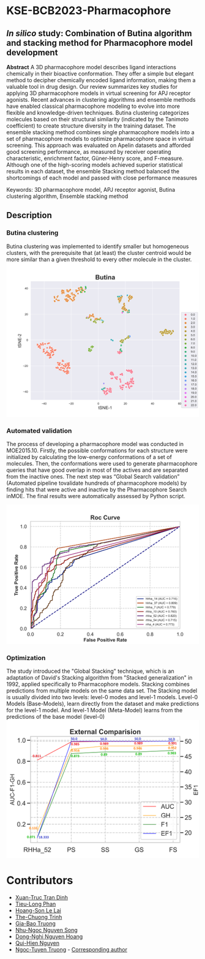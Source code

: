# KSE-BCB2023-Pharmacophore



## ***In silico*** **study: Combination of Butina algorithm and stacking method for Pharmacophore model development**



**Abstract**
A 3D pharmacophore model describes ligand interactions chemically in their bioactive conformation. They offer a simple but elegant method to decipher chemically encoded ligand information, making them a valuable tool in drug design. Our review summarizes key studies for applying 3D pharmacophore models in virtual screening for APJ receptor agonists. Recent advances in clustering algorithms and ensemble methods have enabled classical pharmacophore modeling to evolve into more flexible and knowledge-driven techniques. Butina clustering categorizes molecules based on their structural similarity (indicated by the Tanimoto coefficient) to create structure diversity in the training dataset. The ensemble stacking method combines single pharmacophore models into a set of pharmacophore models to optimize pharmacophore space in virtual screening. This approach was evaluated on Apelin datasets and afforded good screening performance, as measured by receiver operating characteristic, enrichment factor, Güner-Henry score, and F-measure. Although one of the high-scoring models achieved superior statistical results in each dataset, the ensemble Stacking method balanced the shortcomings of each model and passed with close performance measures

Keywords: 3D pharmacophore model, APJ receptor agonist, Butina clustering algorithm, Ensemble stacking method


## Description

### Butina clustering
Butina clustering was implemented to identify smaller but homogeneous clusters, with the prerequisite that (at least) the cluster centroid would be more similar than a given threshold to every other molecule in the cluster.
![screenshot](./Image/pic1.png)

### Automated validation
The process of developing a pharmacophore model was conducted in MOE2015.10. Firstly, the possible conformations for each structure were initialized by 
calculating the low-energy conformations of a set of molecules. Then, the conformations were used to generate pharmacophore queries that have good overlap in most of the actives and are separated from the inactive ones. The next step was “Global Search validation” (Automated pipeline tovalidate hundreds of pharmacophore models) by finding hits that were active and inactive by the Pharmacophore Search inMOE. The final results were automatically assessed by Python script.

![screenshot](./Image/pic2.png)

### Optimization
The study introduced the "Global Stacking" technique, which is an adaptation of David's Stacking algorithm from 
"Stacked generalization" in 1992, applied specifically to Pharmacophore models. Stacking combines predictions from multiple models on the same data set. The Stacking model is usually divided into two levels: level-0 modes and level-1 models. Level-0 Models (Base-Models), learn directly from the dataset and make predictions for the level-1 model. And level-1 Model (Meta-Model) learns from the predictions of the base model (level-0)
![screenshot](./Image/pic3.png)

# Contributors
- [Xuan-Truc Tran Dinh](https://github.com/XuanTruc810) 
- [Tieu-Long Phan](https://tieulongphan.github.io/)
- [Hoang-Son Le Lai]()
- [The-Chuong Trinh](https://trinhthechuong.github.io/)
- [Gia-Bao Truong]()
- [Nhu-Ngoc Nguyen Song]()
- [Dong-Nghi Nguyen Hoang]()
- [Qui-Hien Nguyen](https://orcid.org/0000-0003-4907-2614)
- [Ngoc-Tuyen Truong](https://scholar.google.com/citations?hl=vi&user=qx3eMsIAAAAJ) - [Corresponding author](mailto:truongtuyen@ump.edu.vn)